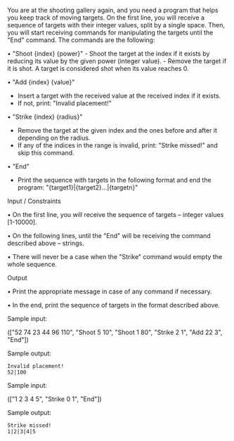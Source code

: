 You are at the shooting gallery again, and you need a program that helps you keep track of moving targets. On the
first line, you will receive a sequence of targets with their integer values, split by a single space. Then, you will start
receiving commands for manipulating the targets until the "End" command. The commands are the following:


• "Shoot {index} {power}"
    - Shoot the target at the index if it exists by reducing its value by the given power (integer value).
    - Remove the target if it is shot. A target is considered shot when its value reaches 0.


• "Add {index} {value}"
   - Insert a target with the received value at the received index if it exists.
   - If not, print: "Invalid placement!"


• "Strike {index} {radius}"
   - Remove the target at the given index and the ones before and after it depending on the radius.
   - If any of the indices in the range is invalid, print: "Strike missed!" and skip this command.

• "End"
   - Print the sequence with targets in the following format and end the program:
   "{target1}|{target2}…|{targetn}"


Input / Constraints

• On the first line, you will receive the sequence of targets – integer values [1-10000].

• On the following lines, until the "End" will be receiving the command described above – strings.

• There will never be a case when the "Strike" command would empty the whole sequence.


Output

• Print the appropriate message in case of any command if necessary.

• In the end, print the sequence of targets in the format described above.


Sample input:

(["52 74 23 44 96
110",
"Shoot 5 10",
"Shoot 1 80",
"Strike 2 1",
"Add 22 3",
"End"])

Sample output:

    Invalid placement!
    52|100

Sample input:

(["1 2 3 4 5",
"Strike 0 1",
"End"])

Sample output:

    Strike missed!
    1|2|3|4|5
